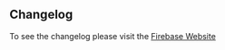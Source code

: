 ## Changelog
To see the changelog please visit the [Firebase Website](https://firebase.google.com/support/release-notes/android)
